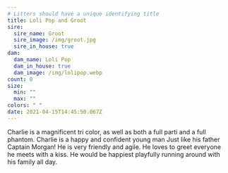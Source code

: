 ```yaml
---
# Litters should have a unique identifying title
title: Loli Pop and Groot
sire:
  sire_name: Groot
  sire_image: /img/groot.jpg
  sire_in_house: true
dam:
  dam_name: Loli Pop
  dam_in_house: true
  dam_image: /img/lolipop.webp
count: 0
size:
  min: ""
  max: ""
colors: " "
date: 2021-04-15T14:45:50.067Z
---
```

Charlie is a magnificent tri color, as well as both a full parti and a full phantom. Charlie is a happy and confident young man Just like his father Captain Morgan! He is very friendly and agile. He loves to greet everyone he meets with a kiss. He would be happiest playfully running around with his family all day.
